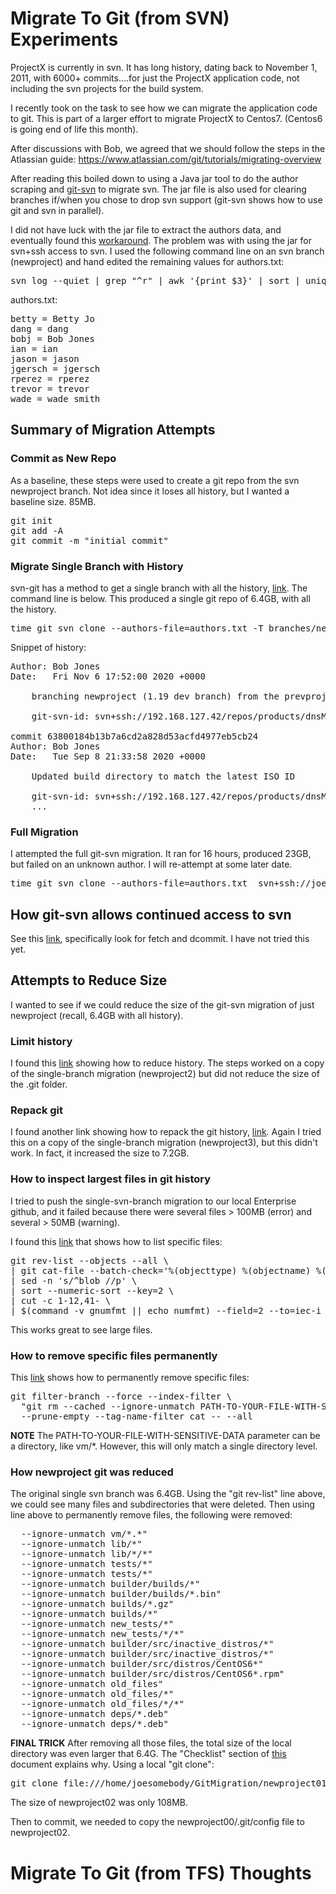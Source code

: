 # Migrate To Git (from SVN) Experiments

ProjectX is currently in svn.  It has long history, dating back to November 1, 2011, with 6000+ commits....for just the ProjectX application code, not including the svn projects for the build system.


I recently took on the task to see how we can migrate the application code to git.  This is part of a larger effort to migrate ProjectX to Centos7. (Centos6 is going end of life this month).

After discussions with Bob, we agreed that we should follow the steps in the Atlassian guide:
https://www.atlassian.com/git/tutorials/migrating-overview

After reading this boiled down to using a Java jar tool to do the author scraping and [git-svn](https://git-scm.com/docs/git-svn) to migrate svn.  The jar file is also used for clearing branches if/when you chose to drop svn support (git-svn shows how to use git and svn in parallel).

I did not have luck with the jar file to extract the authors data, and eventually found this [workaround](https://bitbucket.org/atlassian/svn-migration-scripts/issues/4/svn-migration-scriptsjar-authors-fails).  The problem was with using the jar for svn+ssh access to svn.  I used the following command line on an svn branch (newproject) and hand edited the remaining values for authors.txt:

<pre>
svn log --quiet | grep "^r" | awk '{print $3}' | sort | uniq > authors.txt
</pre>

authors.txt:
<pre>
betty = Betty Jo <betty.jo@oldco.com>
dang = dang <dang>
bobj = Bob Jones <bob.jones@oldco.com>
ian = ian <ian>
jason = jason <jason>
jgersch = jgersch <jgersch>
rperez = rperez <rperez>
trevor = trevor <trevor>
wade = wade smith <wade.smith@oldco.com>
</pre>

## Summary of Migration Attempts

### Commit as New Repo
As a baseline, these steps were used to create a git repo from the svn newproject branch.  Not idea since it loses all history, but I wanted a baseline size.  85MB.

<pre>
git init
git add -A
git commit -m "initial commit"
</pre>

### Migrate Single Branch with History
svn-git has a method to get a single branch with all the history, [link](https://gist.github.com/trodrigues/1023167). The command line is below.  This produced a single git repo of 6.4GB, with all the history.

<pre>
time git svn clone --authors-file=authors.txt -T branches/newproject svn+ssh://joesomebody@192.168.127.42/repos/products/dnsManager newproject
</pre>
Snippet of history:
<pre>
Author: Bob Jones <Bob.Jones@oldco.com>
Date:   Fri Nov 6 17:52:00 2020 +0000

    branching newproject (1.19 dev branch) from the prevproject 1.18.1 D tag point r73249
    
    git-svn-id: svn+ssh://192.168.127.42/repos/products/dnsManager/branches/newproject@73487 48e3370b-ab0b-0410-a26a-c6b7e01d70ed

commit 63800184b13b7a6cd2a828d53acfd4977eb5cb24
Author: Bob Jones <Bob.Jones@oldco.com>
Date:   Tue Sep 8 21:33:58 2020 +0000

    Updated build directory to match the latest ISO ID
    
    git-svn-id: svn+ssh://192.168.127.42/repos/products/dnsManager/branches/prevproject@73249 48e3370b-ab0b-0410-a26a-c6b7e01d70ed
    ...
</pre>

### Full Migration
I attempted the full git-svn migration.  It ran for 16 hours, produced 23GB, but failed on an unknown author.  I will re-attempt at some later date.
<pre>
time git svn clone --authors-file=authors.txt  svn+ssh://joesomebody@192.168.127.42/repos/products/dnsManager
</pre>

## How git-svn allows continued access to svn
See this [link](https://git-scm.com/docs/git-svn), specifically look for fetch and dcommit.  I have not tried this yet.

## Attempts to Reduce Size
I wanted to see if we could reduce the size of the git-svn migration of just newproject (recall, 6.4GB with all history).

### Limit history
I found this [link](https://passingcuriosity.com/2017/truncating-git-history/) showing how to reduce history.  The steps worked on a copy of the single-branch migration (newproject2) but did not reduce the size of the .git folder.

### Repack git
I found another link showing how to repack the git history, [link](https://stackoverflow.com/questions/5613345/how-to-shrink-the-git-folder).  Again I tried this on a copy of the single-branch migration (newproject3), but this didn't work.  In fact, it increased the size to 7.2GB.

### How to inspect largest files in git history
I tried to push the single-svn-branch migration to our local Enterprise github, and it failed because there were several files > 100MB (error) and several > 50MB (warning).

I found this [link](https://stackoverflow.com/questions/10622179/how-to-find-identify-large-commits-in-git-history) that shows how to list specific files:
<pre>
git rev-list --objects --all \
| git cat-file --batch-check='%(objecttype) %(objectname) %(objectsize) %(rest)' \
| sed -n 's/^blob //p' \
| sort --numeric-sort --key=2 \
| cut -c 1-12,41- \
| $(command -v gnumfmt || echo numfmt) --field=2 --to=iec-i --suffix=B --padding=7 --round=nearest
</pre>
This works great to see large files.

### How to remove specific files permanently
This [link](https://docs.github.com/en/free-pro-team@latest/github/authenticating-to-github/removing-sensitive-data-from-a-repository) shows how to permanently remove specific files:
<pre>
git filter-branch --force --index-filter \
  "git rm --cached --ignore-unmatch PATH-TO-YOUR-FILE-WITH-SENSITIVE-DATA" \
  --prune-empty --tag-name-filter cat -- --all
</pre>

**NOTE** The PATH-TO-YOUR-FILE-WITH-SENSITIVE-DATA parameter can be a directory, like vm/\*.  However, this will only match a single directory level.


### How newproject git was reduced
The original single svn branch was 6.4GB.  Using the "git rev-list" line above, we could see many files and subdirectories that were deleted.  Then using line above to permanently remove files, the following were removed:

<pre>
  --ignore-unmatch vm/*.*"
  --ignore-unmatch lib/*"
  --ignore-unmatch lib/*/*"
  --ignore-unmatch tests/*"
  --ignore-unmatch tests/*"
  --ignore-unmatch builder/builds/*"
  --ignore-unmatch builder/builds/*.bin"
  --ignore-unmatch builds/*.gz"
  --ignore-unmatch builds/*"
  --ignore-unmatch new_tests/*"
  --ignore-unmatch new_tests/*/*"
  --ignore-unmatch builder/src/inactive_distros/*"
  --ignore-unmatch builder/src/inactive_distros/*"
  --ignore-unmatch builder/src/distros/CentOS6*"
  --ignore-unmatch builder/src/distros/CentOS6*.rpm"
  --ignore-unmatch old_files"
  --ignore-unmatch old_files/*"
  --ignore-unmatch old_files/*/*"
  --ignore-unmatch deps/*.deb"
  --ignore-unmatch deps/*.deb"
</pre>

**FINAL TRICK**  After removing all those files, the total size of the local directory was even larger that 6.4G.  The "Checklist" section of [this](https://git-scm.com/docs/git-filter-branch) document explains why.  Using a local "git clone":
<pre>
git clone file:///home/joesomebody/GitMigration/newproject01 newproject02
</pre>
The size of newproject02 was only 108MB.

Then to commit, we needed to copy the newproject00/.git/config file to newproject02.


# Migrate To Git (from TFS) Thoughts

